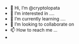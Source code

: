 - 👋 Hi, I’m @cryptolopata
- 👀 I’m interested in ....
- 🌱 I’m currently learning ....
- 💞️ I’m looking to collaborate on 
- 📫 How to reach me ...
-
<!---
cryptolopata/cryptolopata is a ✨ special ✨ repository because its `README.md` (this file) appears on your GitHub profile.
You can click the Preview link to take a look at your changes.
--->
